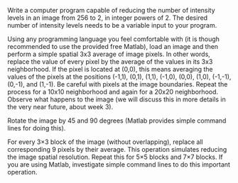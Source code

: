 Write  a computer program capable of reducing the number of intensity levels  in an image from 256 to 2, in integer powers of 2. The desired number of  intensity levels needs to be a variable input to your program.

Using  any programming language you feel comfortable with (it is though  recommended to use the provided free Matlab), load an image and then  perform a simple spatial 3x3 average of image pixels. In other words,  replace the value of every pixel by the average of the values in its 3x3  neighborhood. If the pixel is located at (0,0), this means averaging  the values of the pixels at the positions (-1,1), (0,1), (1,1), (-1,0),  (0,0), (1,0), (-1,-1), (0,-1), and (1,-1). Be careful with pixels at the  image boundaries. Repeat the process for a 10x10 neighborhood and again  for a 20x20 neighborhood. Observe what happens to the image (we will  discuss this in more details in the very near future, about week 3).

Rotate the image by 45 and 90 degrees (Matlab provides simple command lines for doing this).

For  every 3×3 block of the image (without overlapping), replace  all corresponding 9 pixels by their average. This operation simulates  reducing the image spatial resolution. Repeat this for 5×5  blocks and 7×7 blocks. If you are using Matlab, investigate  simple command lines to do this important operation.
